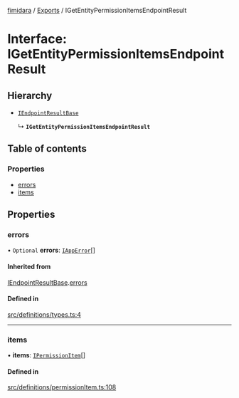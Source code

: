 [fimidara](../README.md) / [Exports](../modules.md) / IGetEntityPermissionItemsEndpointResult

# Interface: IGetEntityPermissionItemsEndpointResult

## Hierarchy

- [`IEndpointResultBase`](IEndpointResultBase.md)

  ↳ **`IGetEntityPermissionItemsEndpointResult`**

## Table of contents

### Properties

- [errors](IGetEntityPermissionItemsEndpointResult.md#errors)
- [items](IGetEntityPermissionItemsEndpointResult.md#items)

## Properties

### errors

• `Optional` **errors**: [`IAppError`](IAppError.md)[]

#### Inherited from

[IEndpointResultBase](IEndpointResultBase.md).[errors](IEndpointResultBase.md#errors)

#### Defined in

[src/definitions/types.ts:4](https://github.com/softkave/files-js/blob/852341e/src/definitions/types.ts#L4)

___

### items

• **items**: [`IPermissionItem`](IPermissionItem.md)[]

#### Defined in

[src/definitions/permissionItem.ts:108](https://github.com/softkave/files-js/blob/852341e/src/definitions/permissionItem.ts#L108)
